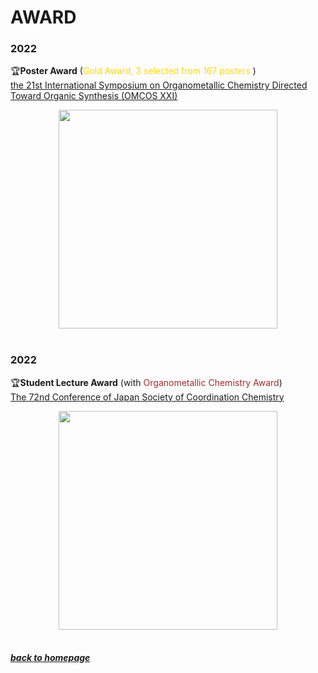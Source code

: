 
# AWARD

### 2022
🏆**Poster Award** (<span style="color: gold">Gold Award, 3 selected from 167 posters </span>)<br>
[the 21st International Symposium on Organometallic Chemistry Directed Toward Organic Synthesis (OMCOS XXI) ](https://omcos21.ca/)
<div align=center><img src="https://liaoym0610.github.io/publication/OMCOS21.jpg" width="350px"></div>

<br>

### 2022
🏆**Student Lecture Award** (with <span style="color: brown">Organometallic Chemistry Award</span>)<br>
[The 72nd Conference of Japan Society of Coordination Chemistry](http://www.sakutai.jp/awardees/award-14)
<div align=center><img src="https://liaoym0610.github.io/publication/JSCC_lowreso.jpg" width="350px"></div>

<br>

##### [back to homepage](https://liaoym0610.github.io)
